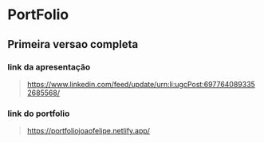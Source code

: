 # PortFolio

## Primeira versao completa

### link da apresentação

> https://www.linkedin.com/feed/update/urn:li:ugcPost:6977640893352685568/

### link do portfolio

> https://portfoliojoaofelipe.netlify.app/

